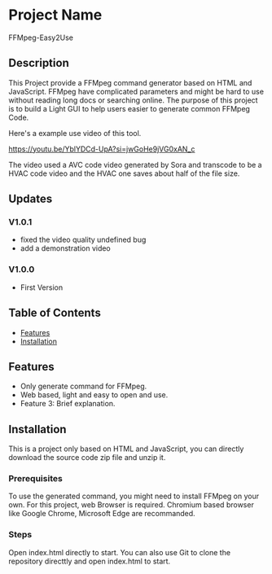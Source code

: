 # Project Name
FFMpeg-Easy2Use

## Description
This Project provide a FFMpeg command generator based on HTML and JavaScript.
FFMpeg have complicated parameters and might be hard to use without reading long docs or searching online.
The purpose of this project is to build a Light GUI to help users easier to generate common FFMpeg Code.

Here's a example use video of this tool.

https://youtu.be/YblYDCd-UpA?si=jwGoHe9jVG0xAN_c

The video used a AVC code video generated by Sora and transcode to be a HVAC code video and the HVAC one saves about half of the file size.


## Updates
### V1.0.1
- fixed the video quality undefined bug
- add a demonstration video

### V1.0.0
- First Version

## Table of Contents
- [Features](#features)
- [Installation](#installation)

## Features
- Only generate command for FFMpeg.
- Web based, light and easy to open and use.
- Feature 3: Brief explanation.

## Installation
This is a project only based on HTML and JavaScript, you can directly download the source code zip file and unzip it.

### Prerequisites
To use the generated command, you might need to install FFMpeg on your own.
For this project, web Browser is required.
Chromium based browser like Google Chrome, Microsoft Edge are recommanded.

### Steps
Open index.html directly to start.
You can also use Git to clone the repository directtly and open index.html to start.
